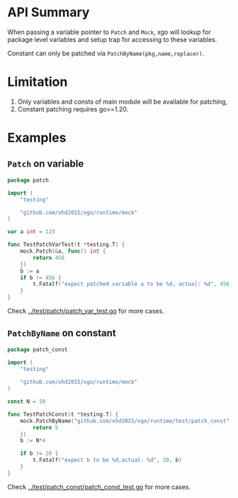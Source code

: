 # API Summary
When passing a variable pointer to `Patch` and `Mock`, xgo will lookup for package level variables and setup trap for accessing to these variables.

Constant can only be patched via `PatchByName(pkg,name,replacer)`.

# Limitation
1. Only variables and consts of main module will be available for patching,
2. Constant patching requires go>=1.20.

# Examples
## `Patch` on variable
```go
package patch

import (
    "testing"

    "github.com/xhd2015/xgo/runtime/mock"
)

var a int = 123

func TestPatchVarTest(t *testing.T) {
	mock.Patch(&a, func() int {
		return 456
	})
	b := a
	if b != 456 {
		t.Fatalf("expect patched variable a to be %d, actual: %d", 456, b)
	}
}

```

Check [../test/patch/patch_var_test.go](../test/patch/patch_var_test.go) for more cases.

## `PatchByName` on constant
```go
package patch_const

import (
    "testing"
    
    "github.com/xhd2015/xgo/runtime/mock"
)

const N = 50

func TestPatchConst(t *testing.T) {
    mock.PatchByName("github.com/xhd2015/xgo/runtime/test/patch_const", "N", func() int {
        return 5
    })
    b := N*4

    if b != 20 {
        t.Fatalf("expect b to be %d,actual: %d", 20, b)
    }
}
```

Check [../test/patch_const/patch_const_test.go](../test/patch_const/patch_const_test.go) for more cases.